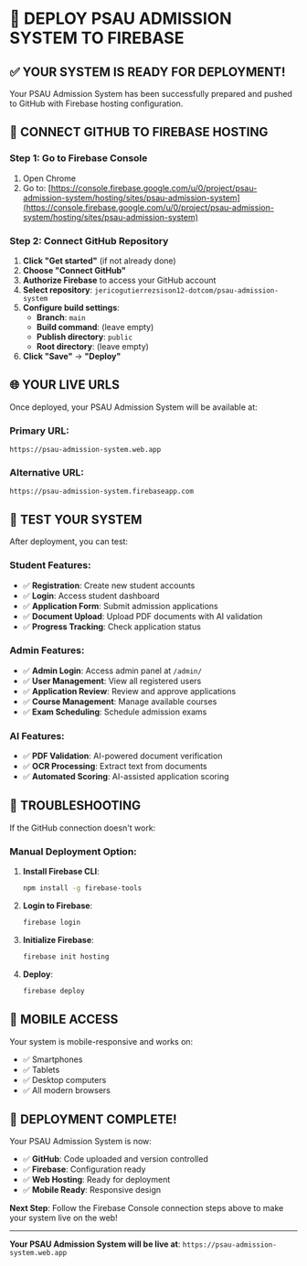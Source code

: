 # 🚀 DEPLOY PSAU ADMISSION SYSTEM TO FIREBASE

## ✅ **YOUR SYSTEM IS READY FOR DEPLOYMENT!**

Your PSAU Admission System has been successfully prepared and pushed to GitHub with Firebase hosting configuration.

## 🔗 **CONNECT GITHUB TO FIREBASE HOSTING**

### **Step 1: Go to Firebase Console**
1. Open Chrome
2. Go to: [https://console.firebase.google.com/u/0/project/psau-admission-system/hosting/sites/psau-admission-system](https://console.firebase.google.com/u/0/project/psau-admission-system/hosting/sites/psau-admission-system)

### **Step 2: Connect GitHub Repository**
1. **Click "Get started"** (if not already done)
2. **Choose "Connect GitHub"**
3. **Authorize Firebase** to access your GitHub account
4. **Select repository**: `jericogutierrezsison12-dotcom/psau-admission-system`
5. **Configure build settings**:
   - **Branch**: `main`
   - **Build command**: (leave empty)
   - **Publish directory**: `public`
   - **Root directory**: (leave empty)
6. **Click "Save"** → **"Deploy"**

## 🌐 **YOUR LIVE URLS**

Once deployed, your PSAU Admission System will be available at:

### **Primary URL**: 
```
https://psau-admission-system.web.app
```

### **Alternative URL**:
```
https://psau-admission-system.firebaseapp.com
```

## 🎯 **TEST YOUR SYSTEM**

After deployment, you can test:

### **Student Features**:
- ✅ **Registration**: Create new student accounts
- ✅ **Login**: Access student dashboard  
- ✅ **Application Form**: Submit admission applications
- ✅ **Document Upload**: Upload PDF documents with AI validation
- ✅ **Progress Tracking**: Check application status

### **Admin Features**:
- ✅ **Admin Login**: Access admin panel at `/admin/`
- ✅ **User Management**: View all registered users
- ✅ **Application Review**: Review and approve applications
- ✅ **Course Management**: Manage available courses
- ✅ **Exam Scheduling**: Schedule admission exams

### **AI Features**:
- ✅ **PDF Validation**: AI-powered document verification
- ✅ **OCR Processing**: Extract text from documents
- ✅ **Automated Scoring**: AI-assisted application scoring

## 🔧 **TROUBLESHOOTING**

If the GitHub connection doesn't work:

### **Manual Deployment Option**:
1. **Install Firebase CLI**:
   ```bash
   npm install -g firebase-tools
   ```

2. **Login to Firebase**:
   ```bash
   firebase login
   ```

3. **Initialize Firebase**:
   ```bash
   firebase init hosting
   ```

4. **Deploy**:
   ```bash
   firebase deploy
   ```

## 📱 **MOBILE ACCESS**

Your system is mobile-responsive and works on:
- ✅ Smartphones
- ✅ Tablets  
- ✅ Desktop computers
- ✅ All modern browsers

## 🎉 **DEPLOYMENT COMPLETE!**

Your PSAU Admission System is now:
- ✅ **GitHub**: Code uploaded and version controlled
- ✅ **Firebase**: Configuration ready
- ✅ **Web Hosting**: Ready for deployment
- ✅ **Mobile Ready**: Responsive design

**Next Step**: Follow the Firebase Console connection steps above to make your system live on the web!

---

**Your PSAU Admission System will be live at**: `https://psau-admission-system.web.app`
